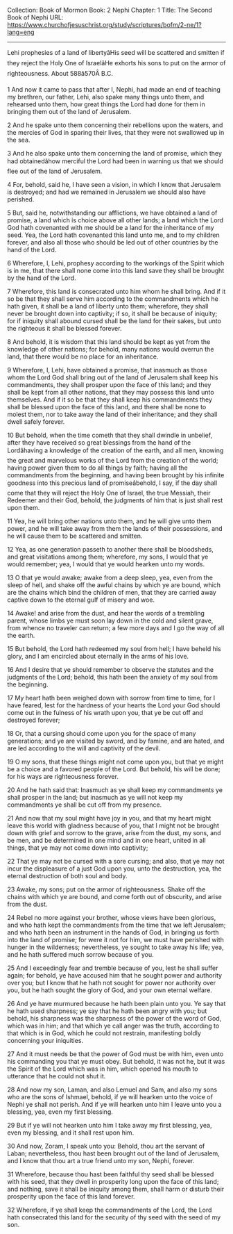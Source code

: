 Collection: Book of Mormon
Book: 2 Nephi
Chapter: 1
Title: The Second Book of Nephi
URL: https://www.churchofjesuschrist.org/study/scriptures/bofm/2-ne/1?lang=eng

---

Lehi prophesies of a land of libertyâHis seed will be scattered and smitten if they reject the Holy One of IsraelâHe exhorts his sons to put on the armor of righteousness. About 588â570Â B.C.

1 And now it came to pass that after I, Nephi, had made an end of teaching my brethren, our father, Lehi, also spake many things unto them, and rehearsed unto them, how great things the Lord had done for them in bringing them out of the land of Jerusalem.

2 And he spake unto them concerning their rebellions upon the waters, and the mercies of God in sparing their lives, that they were not swallowed up in the sea.

3 And he also spake unto them concerning the land of promise, which they had obtainedâhow merciful the Lord had been in warning us that we should flee out of the land of Jerusalem.

4 For, behold, said he, I have seen a vision, in which I know that Jerusalem is destroyed; and had we remained in Jerusalem we should also have perished.

5 But, said he, notwithstanding our afflictions, we have obtained a land of promise, a land which is choice above all other lands; a land which the Lord God hath covenanted with me should be a land for the inheritance of my seed. Yea, the Lord hath covenanted this land unto me, and to my children forever, and also all those who should be led out of other countries by the hand of the Lord.

6 Wherefore, I, Lehi, prophesy according to the workings of the Spirit which is in me, that there shall none come into this land save they shall be brought by the hand of the Lord.

7 Wherefore, this land is consecrated unto him whom he shall bring. And if it so be that they shall serve him according to the commandments which he hath given, it shall be a land of liberty unto them; wherefore, they shall never be brought down into captivity; if so, it shall be because of iniquity; for if iniquity shall abound cursed shall be the land for their sakes, but unto the righteous it shall be blessed forever.

8 And behold, it is wisdom that this land should be kept as yet from the knowledge of other nations; for behold, many nations would overrun the land, that there would be no place for an inheritance.

9 Wherefore, I, Lehi, have obtained a promise, that inasmuch as those whom the Lord God shall bring out of the land of Jerusalem shall keep his commandments, they shall prosper upon the face of this land; and they shall be kept from all other nations, that they may possess this land unto themselves. And if it so be that they shall keep his commandments they shall be blessed upon the face of this land, and there shall be none to molest them, nor to take away the land of their inheritance; and they shall dwell safely forever.

10 But behold, when the time cometh that they shall dwindle in unbelief, after they have received so great blessings from the hand of the Lordâhaving a knowledge of the creation of the earth, and all men, knowing the great and marvelous works of the Lord from the creation of the world; having power given them to do all things by faith; having all the commandments from the beginning, and having been brought by his infinite goodness into this precious land of promiseâbehold, I say, if the day shall come that they will reject the Holy One of Israel, the true Messiah, their Redeemer and their God, behold, the judgments of him that is just shall rest upon them.

11 Yea, he will bring other nations unto them, and he will give unto them power, and he will take away from them the lands of their possessions, and he will cause them to be scattered and smitten.

12 Yea, as one generation passeth to another there shall be bloodsheds, and great visitations among them; wherefore, my sons, I would that ye would remember; yea, I would that ye would hearken unto my words.

13 O that ye would awake; awake from a deep sleep, yea, even from the sleep of hell, and shake off the awful chains by which ye are bound, which are the chains which bind the children of men, that they are carried away captive down to the eternal gulf of misery and woe.

14 Awake! and arise from the dust, and hear the words of a trembling parent, whose limbs ye must soon lay down in the cold and silent grave, from whence no traveler can return; a few more days and I go the way of all the earth.

15 But behold, the Lord hath redeemed my soul from hell; I have beheld his glory, and I am encircled about eternally in the arms of his love.

16 And I desire that ye should remember to observe the statutes and the judgments of the Lord; behold, this hath been the anxiety of my soul from the beginning.

17 My heart hath been weighed down with sorrow from time to time, for I have feared, lest for the hardness of your hearts the Lord your God should come out in the fulness of his wrath upon you, that ye be cut off and destroyed forever;

18 Or, that a cursing should come upon you for the space of many generations; and ye are visited by sword, and by famine, and are hated, and are led according to the will and captivity of the devil.

19 O my sons, that these things might not come upon you, but that ye might be a choice and a favored people of the Lord. But behold, his will be done; for his ways are righteousness forever.

20 And he hath said that: Inasmuch as ye shall keep my commandments ye shall prosper in the land; but inasmuch as ye will not keep my commandments ye shall be cut off from my presence.

21 And now that my soul might have joy in you, and that my heart might leave this world with gladness because of you, that I might not be brought down with grief and sorrow to the grave, arise from the dust, my sons, and be men, and be determined in one mind and in one heart, united in all things, that ye may not come down into captivity;

22 That ye may not be cursed with a sore cursing; and also, that ye may not incur the displeasure of a just God upon you, unto the destruction, yea, the eternal destruction of both soul and body.

23 Awake, my sons; put on the armor of righteousness. Shake off the chains with which ye are bound, and come forth out of obscurity, and arise from the dust.

24 Rebel no more against your brother, whose views have been glorious, and who hath kept the commandments from the time that we left Jerusalem; and who hath been an instrument in the hands of God, in bringing us forth into the land of promise; for were it not for him, we must have perished with hunger in the wilderness; nevertheless, ye sought to take away his life; yea, and he hath suffered much sorrow because of you.

25 And I exceedingly fear and tremble because of you, lest he shall suffer again; for behold, ye have accused him that he sought power and authority over you; but I know that he hath not sought for power nor authority over you, but he hath sought the glory of God, and your own eternal welfare.

26 And ye have murmured because he hath been plain unto you. Ye say that he hath used sharpness; ye say that he hath been angry with you; but behold, his sharpness was the sharpness of the power of the word of God, which was in him; and that which ye call anger was the truth, according to that which is in God, which he could not restrain, manifesting boldly concerning your iniquities.

27 And it must needs be that the power of God must be with him, even unto his commanding you that ye must obey. But behold, it was not he, but it was the Spirit of the Lord which was in him, which opened his mouth to utterance that he could not shut it.

28 And now my son, Laman, and also Lemuel and Sam, and also my sons who are the sons of Ishmael, behold, if ye will hearken unto the voice of Nephi ye shall not perish. And if ye will hearken unto him I leave unto you a blessing, yea, even my first blessing.

29 But if ye will not hearken unto him I take away my first blessing, yea, even my blessing, and it shall rest upon him.

30 And now, Zoram, I speak unto you: Behold, thou art the servant of Laban; nevertheless, thou hast been brought out of the land of Jerusalem, and I know that thou art a true friend unto my son, Nephi, forever.

31 Wherefore, because thou hast been faithful thy seed shall be blessed with his seed, that they dwell in prosperity long upon the face of this land; and nothing, save it shall be iniquity among them, shall harm or disturb their prosperity upon the face of this land forever.

32 Wherefore, if ye shall keep the commandments of the Lord, the Lord hath consecrated this land for the security of thy seed with the seed of my son.
